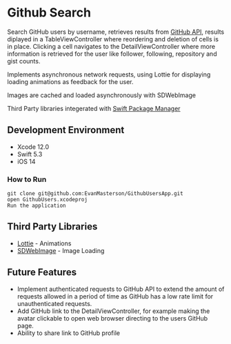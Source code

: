 # Github Search
Search GitHub users by username, retrieves results from [GitHub API](https://developer.github.com/v3/search/#search-users), results diplayed in a TableViewController where reordering and deletion of cells is in place. Clicking a cell navigates to the DetailViewController where more information is retrieved for the user like follower, following, repository and gist counts.

Implements asynchronous network requests, using Lottie for displaying loading animations as feedback for the user.

Images are cached and loaded asynchronously with SDWebImage

Third Party libraries integerated with [Swift Package Manager](https://swift.org/package-manager/)

## Development Environment
* Xcode 12.0
* Swift 5.3
* iOS 14

### How to Run
```
git clone git@github.com:EvanMasterson/GithubUsersApp.git
open GithubUsers.xcodeproj
Run the application
```

## Third Party Libraries
* [Lottie](https://github.com/airbnb/lottie-ios) - Animations
* [SDWebImage](https://github.com/SDWebImage/SDWebImage) - Image Loading

## Future Features
* Implement authenticated requests to GitHub API to extend the amount of requests allowed in a period of time as GitHub has a low rate limit for unauthenticated requests.
* Add GitHub link to the DetailViewController, for example making the avatar clickable to open web browser directing to the users GitHub page.
* Ability to share link to GitHub profile